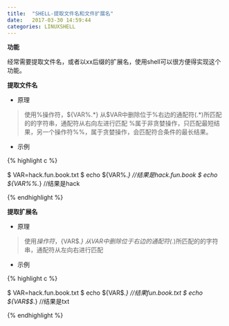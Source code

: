 ```yaml
---
title:  "SHELL-提取文件名和文件扩展名"
date:   2017-03-30 14:59:44
categories: LINUXSHELL
---
```



**功能**

经常需要提取文件名，或者以xx后缀的扩展名，使用shell可以很方便得实现这个功能。

**提取文件名**

- 原理

> 使用%操作符，${VAR%.*}
> 从$VAR中删除位于%右边的通配符(.*)所匹配的的字符串，通配符从右向左进行匹配
> %属于非贪婪操作，只匹配最短结果，另一个操作符%%，属于贪婪操作，会匹配符合条件的最长结果。

- 示例

{% highlight c %}

$ VAR=hack.fun.book.txt
$ echo ${VAR%.*} //结果是hack.fun.book
$ echo ${VAR%%.*} //结果是hack

{% endhighlight %}

**提取扩展名**

- 原理

> 使用$操作符，${VAR$*.}
> 从$VAR中删除位于$右边的通配符(*.)所匹配的的字符串，通配符从左向右进行匹配

- 示例

{% highlight c %}

$ VAR=hack.fun.book.txt
$ echo ${VAR$*.}  //结果fun.book.txt
$ echo ${VAR$$*.} //结果是txt

{% endhighlight %}
